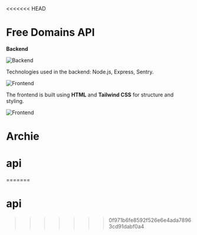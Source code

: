 <<<<<<< HEAD
# Free Domains API

**Backend**

![Backend](https://skillicons.dev/icons?i=nodejs%2Cexpress%2Csentry)

Technologies used in the backend: Node.js, Express, Sentry.

![Frontend](https://skillicons.dev/icons?i=html%2Ctailwind)

The frontend is built using **HTML** and **Tailwind CSS** for structure and styling.

![Frontend](https://skillicons.dev/icons?i=html%2Ctailwind)
# Archie
# api
=======
# api
>>>>>>> 0f971b6fe8592f526e6e4ada78963cd91dabf0a4
